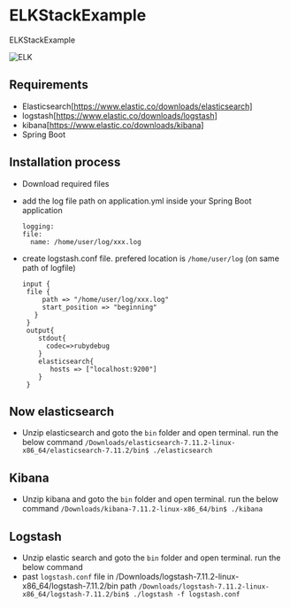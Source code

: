 # ELKStackExample
ELKStackExample

![ELK](https://i.imgur.com/uMIuOAM.png)


## Requirements

- Elasticsearch[https://www.elastic.co/downloads/elasticsearch]
- logstash[https://www.elastic.co/downloads/logstash]
- kibana[https://www.elastic.co/downloads/kibana]
- Spring Boot 

## Installation process
- Download required files
- add the log file path on application.yml inside your Spring Boot application
  ```
  logging:
  file:
    name: /home/user/log/xxx.log
  ```

- create logstash.conf file. prefered location is `/home/user/log` (on same path of logfile)
  ```
  input {
   file {
       path => "/home/user/log/xxx.log"
       start_position => "beginning"
     }
   }
   output{
      stdout{
        codec=>rubydebug
      }
      elasticsearch{
         hosts => ["localhost:9200"]
      }
   }
  ```
## Now elasticsearch 
- Unzip elasticsearch and goto the `bin` folder and open terminal. run the below command
`/Downloads/elasticsearch-7.11.2-linux-x86_64/elasticsearch-7.11.2/bin$ ./elasticsearch`

## Kibana 
- Unzip kibana and goto the `bin` folder and open terminal. run the below command
`/Downloads/kibana-7.11.2-linux-x86_64/bin$ ./kibana`

## Logstash 
- Unzip elastic search and goto the `bin` folder and open terminal. run the below command
- past `logstash.conf` file in /Downloads/logstash-7.11.2-linux-x86_64/logstash-7.11.2/bin path
`/Downloads/logstash-7.11.2-linux-x86_64/logstash-7.11.2/bin$ ./logstash -f logstash.conf`
